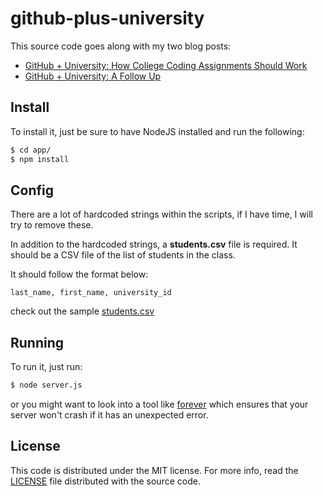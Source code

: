 github-plus-university
======================

This source code goes along with my two blog posts:

- [GitHub + University: How College Coding Assignments Should Work][post1]
- [GitHub + University: A Follow Up][post2]

## Install

To install it, just be sure to have NodeJS installed and run the following:

```bash
$ cd app/
$ npm install
```
## Config

There are a lot of hardcoded strings within the scripts, if I have time, I will
try to remove these.

In addition to the hardcoded strings, a **students.csv** file is required. It
should be a CSV file of the list of students in the class.

It should follow the format below:

```
last_name, first_name, university_id
```

check out the sample [students.csv][students]

## Running

To run it, just run:

```bash
$ node server.js
```

or you might want to look into a tool like [forever][forever] which ensures that
your server won't crash if it has an unexpected error.

## License

This code is distributed under the MIT license. For more info, read the
[LICENSE](license) file distributed with the source code.

[forever]: https://github.com/nodejitsu/forever
[license]: /LICENSE
[post1]: http://joshldavis.com/2014/01/19/github-university-how-college-assignments-should-work/
[post2]: http://joshldavis.com/2014/06/30/github-university-follow-up/
[students]: /app/students.csv
